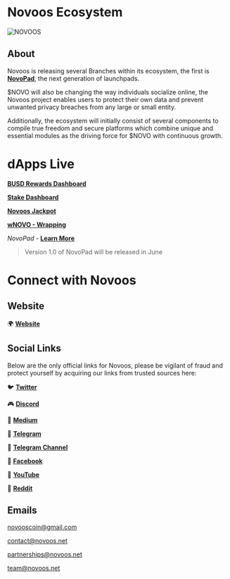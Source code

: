 # Novoos Ecosystem

![NOVOOS](https://1671549122-files.gitbook.io/~/files/v0/b/gitbook-x-prod.appspot.com/o/spaces%2FDEafHmUAhvGQY9oKaNWy%2Fuploads%2Fm0zwfvItlrnrQnJy8da9%2Fnovoos-fundamentals.jpg?alt=media&token=94299fe8-aa70-495d-a349-7fbd9d7f4fb2)

## About
Novoos is releasing several Branches within its ecosystem, the first is **[NovoPad](https://docs.novoos.net/novopad/next-gen-launchpad)**, the next generation of launchpads.

$NOVO will also be changing the way individuals socialize online, the Novoos project enables users to protect their own data and prevent unwanted privacy breaches from any large or small entity.

Additionally, the ecosystem will initially consist of several components to compile true freedom and secure platforms which combine unique and essential modules as the driving force for $NOVO with continuous growth.

# dApps Live

**[BUSD Rewards Dashboard](https://busd.novoos.net)**

**[Stake Dashboard](https://stake.novoos.net)**

**[Novoos Jackpot](https://stake.novoos.net)**

**[wNOVO - Wrapping](https://stake.novoos.net)**

*NovoPad* - **[Learn More](https://docs.novoos.net/novopad/next-gen-launchpad)**

>  Version 1.0 of NovoPad will be released in June

# Connect with Novoos

## Website

🌍 **[Website](https://novoos.net)**

## Social Links

Below are the only official links for Novoos, please be vigilant of fraud and protect yourself by acquiring our links from trusted sources here:

🐦 **[Twitter](https://twitter.com/Novotoken)**

🎮 **[Discord](https://discord.gg/DMQTP4fjEe)**

📖 **[Medium](https://novoos.medium.com/)**

📱 **[Telegram](https://t.me/novoosecosystem)**

📢 **[Telegram Channel](https://t.me/Novoosannouncements)**

🧭 **[Facebook](https://facebook.com/NovoosToken)**

🎥 **[YouTube](https://www.youtube.com/channel/UCqzL-TJnnyjcUF8Fk03XH3w)**

🔖 **[Reddit](https://www.reddit.com/user/NovoosToken)**

## Emails

novooscoin@gmail.com

contact@novoos.net

partnerships@novoos.net

team@novoos.net

<!--
**Novoos/Novoos** is a ✨ _special_ ✨ repository because its `README.md` (this file) appears on your GitHub profile.

Here are some ideas to get you started:

- 🔭 I’m currently working on ...
- 🌱 I’m currently learning ...
- 👯 I’m looking to collaborate on ...
- 🤔 I’m looking for help with ...
- 💬 Ask me about ...
- 📫 How to reach me: ...
- 😄 Pronouns: ...
- ⚡ Fun fact: ...
-->
